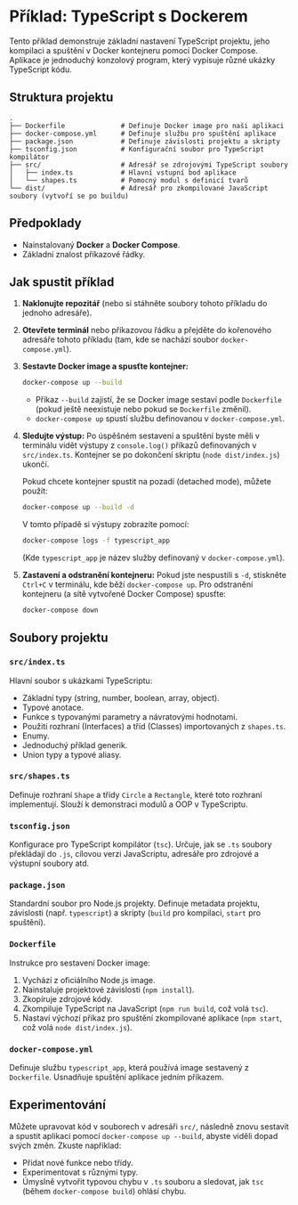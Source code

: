 # Příklad: TypeScript s Dockerem

Tento příklad demonstruje základní nastavení TypeScript projektu, jeho kompilaci a spuštění v Docker kontejneru pomocí Docker Compose. Aplikace je jednoduchý konzolový program, který vypisuje různé ukázky TypeScript kódu.

## Struktura projektu

```
.
├── Dockerfile              # Definuje Docker image pro naši aplikaci
├── docker-compose.yml      # Definuje službu pro spuštění aplikace
├── package.json            # Definuje závislosti projektu a skripty
├── tsconfig.json           # Konfigurační soubor pro TypeScript kompilátor
├── src/                    # Adresář se zdrojovými TypeScript soubory
│   ├── index.ts            # Hlavní vstupní bod aplikace
│   └── shapes.ts           # Pomocný modul s definicí tvarů
└── dist/                   # Adresář pro zkompilované JavaScript soubory (vytvoří se po buildu)
```

## Předpoklady

* Nainstalovaný **Docker** a **Docker Compose**.
* Základní znalost příkazové řádky.

## Jak spustit příklad

1.  **Naklonujte repozitář** (nebo si stáhněte soubory tohoto příkladu do jednoho adresáře).
2.  **Otevřete terminál** nebo příkazovou řádku a přejděte do kořenového adresáře tohoto příkladu (tam, kde se nachází soubor `docker-compose.yml`).
3.  **Sestavte Docker image a spusťte kontejner:**
    ```bash
    docker-compose up --build
    ```
    * Příkaz `--build` zajistí, že se Docker image sestaví podle `Dockerfile` (pokud ještě neexistuje nebo pokud se `Dockerfile` změnil).
    * `docker-compose up` spustí službu definovanou v `docker-compose.yml`.

4.  **Sledujte výstup:**
    Po úspěšném sestavení a spuštění byste měli v terminálu vidět výstupy z `console.log()` příkazů definovaných v `src/index.ts`. Kontejner se po dokončení skriptu (`node dist/index.js`) ukončí.

    Pokud chcete kontejner spustit na pozadí (detached mode), můžete použít:
    ```bash
    docker-compose up --build -d
    ```
    V tomto případě si výstupy zobrazíte pomocí:
    ```bash
    docker-compose logs -f typescript_app
    ```
    (Kde `typescript_app` je název služby definovaný v `docker-compose.yml`).

5.  **Zastavení a odstranění kontejneru:**
    Pokud jste nespustili s `-d`, stiskněte `Ctrl+C` v terminálu, kde běží `docker-compose up`.
    Pro odstranění kontejneru (a sítě vytvořené Docker Compose) spusťte:
    ```bash
    docker-compose down
    ```

## Soubory projektu

### `src/index.ts`
Hlavní soubor s ukázkami TypeScriptu:
* Základní typy (string, number, boolean, array, object).
* Typové anotace.
* Funkce s typovanými parametry a návratovými hodnotami.
* Použití rozhraní (Interfaces) a tříd (Classes) importovaných z `shapes.ts`.
* Enumy.
* Jednoduchý příklad generik.
* Union typy a typové aliasy.

### `src/shapes.ts`
Definuje rozhraní `Shape` a třídy `Circle` a `Rectangle`, které toto rozhraní implementují. Slouží k demonstraci modulů a OOP v TypeScriptu.

### `tsconfig.json`
Konfigurace pro TypeScript kompilátor (`tsc`). Určuje, jak se `.ts` soubory překládají do `.js`, cílovou verzi JavaScriptu, adresáře pro zdrojové a výstupní soubory atd.

### `package.json`
Standardní soubor pro Node.js projekty. Definuje metadata projektu, závislosti (např. `typescript`) a skripty (`build` pro kompilaci, `start` pro spuštění).

### `Dockerfile`
Instrukce pro sestavení Docker image:
1.  Vychází z oficiálního Node.js image.
2.  Nainstaluje projektové závislosti (`npm install`).
3.  Zkopíruje zdrojové kódy.
4.  Zkompiluje TypeScript na JavaScript (`npm run build`, což volá `tsc`).
5.  Nastaví výchozí příkaz pro spuštění zkompilované aplikace (`npm start`, což volá `node dist/index.js`).

### `docker-compose.yml`
Definuje službu `typescript_app`, která používá image sestavený z `Dockerfile`. Usnadňuje spuštění aplikace jedním příkazem.

## Experimentování
Můžete upravovat kód v souborech v adresáři `src/`, následně znovu sestavit a spustit aplikaci pomocí `docker-compose up --build`, abyste viděli dopad svých změn. Zkuste například:
* Přidat nové funkce nebo třídy.
* Experimentovat s různými typy.
* Úmyslně vytvořit typovou chybu v `.ts` souboru a sledovat, jak `tsc` (během `docker-compose build`) ohlásí chybu.
